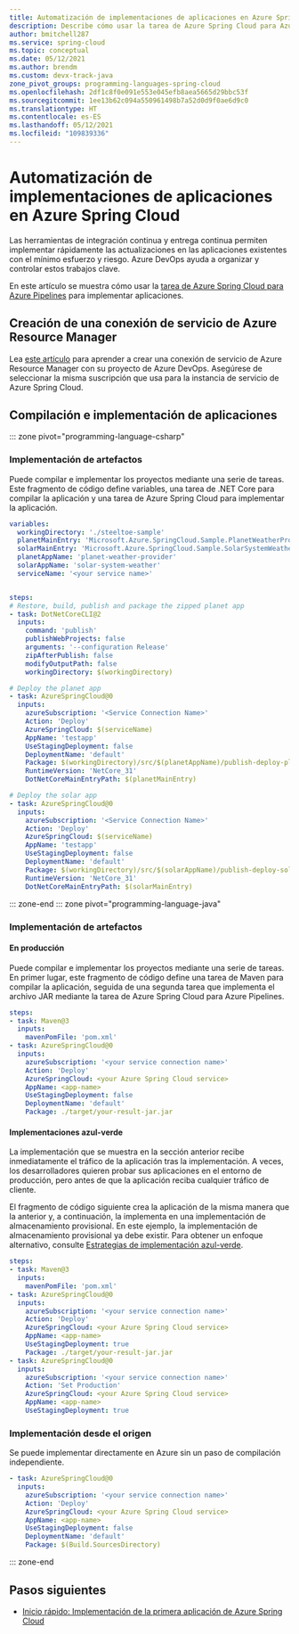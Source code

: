```yaml
---
title: Automatización de implementaciones de aplicaciones en Azure Spring Cloud
description: Describe cómo usar la tarea de Azure Spring Cloud para Azure Pipelines.
author: bmitchell287
ms.service: spring-cloud
ms.topic: conceptual
ms.date: 05/12/2021
ms.author: brendm
ms.custom: devx-track-java
zone_pivot_groups: programming-languages-spring-cloud
ms.openlocfilehash: 2df1c8f0e091e553e045efb8aea5665d29bbc53f
ms.sourcegitcommit: 1ee13b62c094a550961498b7a52d0d9f0ae6d9c0
ms.translationtype: HT
ms.contentlocale: es-ES
ms.lasthandoff: 05/12/2021
ms.locfileid: "109839336"
---
```

# <a name="automate-application-deployments-to-azure-spring-cloud"></a>Automatización de implementaciones de aplicaciones en Azure Spring Cloud

Las herramientas de integración continua y entrega continua permiten implementar rápidamente las actualizaciones en las aplicaciones existentes con el mínimo esfuerzo y riesgo. Azure DevOps ayuda a organizar y controlar estos trabajos clave. 

En este artículo se muestra cómo usar la [tarea de Azure Spring Cloud para Azure Pipelines](/azure/devops/pipelines/tasks/deploy/azure-spring-cloud) para implementar aplicaciones.

## <a name="create-an-azure-resource-manager-service-connection"></a>Creación de una conexión de servicio de Azure Resource Manager

Lea [este artículo](/azure/devops/pipelines/library/connect-to-azure) para aprender a crear una conexión de servicio de Azure Resource Manager con su proyecto de Azure DevOps. Asegúrese de seleccionar la misma suscripción que usa para la instancia de servicio de Azure Spring Cloud.

## <a name="build-and-deploy-apps"></a>Compilación e implementación de aplicaciones

::: zone pivot="programming-language-csharp"
### <a name="deploy-artifacts"></a>Implementación de artefactos

Puede compilar e implementar los proyectos mediante una serie de tareas. Este fragmento de código define variables, una tarea de .NET Core para compilar la aplicación y una tarea de Azure Spring Cloud para implementar la aplicación.

```yaml
variables:
  workingDirectory: './steeltoe-sample'
  planetMainEntry: 'Microsoft.Azure.SpringCloud.Sample.PlanetWeatherProvider.dll'
  solarMainEntry: 'Microsoft.Azure.SpringCloud.Sample.SolarSystemWeather.dll'
  planetAppName: 'planet-weather-provider'
  solarAppName: 'solar-system-weather'
  serviceName: '<your service name>'


steps:
# Restore, build, publish and package the zipped planet app
- task: DotNetCoreCLI@2
  inputs:
    command: 'publish'
    publishWebProjects: false
    arguments: '--configuration Release'
    zipAfterPublish: false
    modifyOutputPath: false
    workingDirectory: $(workingDirectory)

# Deploy the planet app
- task: AzureSpringCloud@0
  inputs:
    azureSubscription: '<Service Connection Name>'
    Action: 'Deploy'
    AzureSpringCloud: $(serviceName)
    AppName: 'testapp'
    UseStagingDeployment: false
    DeploymentName: 'default'
    Package: $(workingDirectory)/src/$(planetAppName)/publish-deploy-planet.zip
    RuntimeVersion: 'NetCore_31'
    DotNetCoreMainEntryPath: $(planetMainEntry)

# Deploy the solar app
- task: AzureSpringCloud@0
  inputs:
    azureSubscription: '<Service Connection Name>'
    Action: 'Deploy'
    AzureSpringCloud: $(serviceName)
    AppName: 'testapp'
    UseStagingDeployment: false
    DeploymentName: 'default'
    Package: $(workingDirectory)/src/$(solarAppName)/publish-deploy-solar.zip
    RuntimeVersion: 'NetCore_31'
    DotNetCoreMainEntryPath: $(solarMainEntry)
```

::: zone-end
::: zone pivot="programming-language-java"
### <a name="deploy-artifacts"></a>Implementación de artefactos

#### <a name="to-production"></a>En producción

Puede compilar e implementar los proyectos mediante una serie de tareas. En primer lugar, este fragmento de código define una tarea de Maven para compilar la aplicación, seguida de una segunda tarea que implementa el archivo JAR mediante la tarea de Azure Spring Cloud para Azure Pipelines.

```yaml
steps:
- task: Maven@3
  inputs:
    mavenPomFile: 'pom.xml'
- task: AzureSpringCloud@0
  inputs:
    azureSubscription: '<your service connection name>'
    Action: 'Deploy'
    AzureSpringCloud: <your Azure Spring Cloud service>
    AppName: <app-name>
    UseStagingDeployment: false
    DeploymentName: 'default'
    Package: ./target/your-result-jar.jar
```

#### <a name="blue-green-deployments"></a>Implementaciones azul-verde

La implementación que se muestra en la sección anterior recibe inmediatamente el tráfico de la aplicación tras la implementación. A veces, los desarrolladores quieren probar sus aplicaciones en el entorno de producción, pero antes de que la aplicación reciba cualquier tráfico de cliente.

El fragmento de código siguiente crea la aplicación de la misma manera que la anterior y, a continuación, la implementa en una implementación de almacenamiento provisional. En este ejemplo, la implementación de almacenamiento provisional ya debe existir. Para obtener un enfoque alternativo, consulte [Estrategias de implementación azul-verde](concepts-blue-green-deployment-strategies.md).


```yaml
steps:
- task: Maven@3
  inputs:
    mavenPomFile: 'pom.xml'
- task: AzureSpringCloud@0
  inputs:
    azureSubscription: '<your service connection name>'
    Action: 'Deploy'
    AzureSpringCloud: <your Azure Spring Cloud service>
    AppName: <app-name>
    UseStagingDeployment: true
    Package: ./target/your-result-jar.jar
- task: AzureSpringCloud@0
  inputs:
    azureSubscription: '<your service connection name>'
    Action: 'Set Production'
    AzureSpringCloud: <your Azure Spring Cloud service>
    AppName: <app-name>
    UseStagingDeployment: true
```

### <a name="deploy-from-source"></a>Implementación desde el origen

Se puede implementar directamente en Azure sin un paso de compilación independiente.

```yaml
- task: AzureSpringCloud@0
  inputs:
    azureSubscription: '<your service connection name>'
    Action: 'Deploy'
    AzureSpringCloud: <your Azure Spring Cloud service>
    AppName: <app-name>
    UseStagingDeployment: false
    DeploymentName: 'default'
    Package: $(Build.SourcesDirectory)
```
::: zone-end

## <a name="next-steps"></a>Pasos siguientes

* [Inicio rápido: Implementación de la primera aplicación de Azure Spring Cloud](./quickstart.md)

